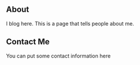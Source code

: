 ## About 

I blog here.  This is a page that tells people about me.

## Contact Me

You can put some contact information here

[title: About]: /
[order: 20]: /
